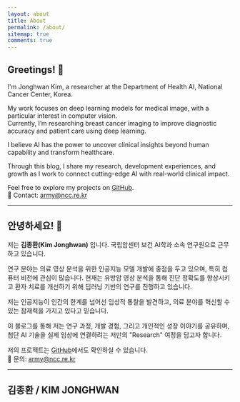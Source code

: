 ```yaml
---
layout: about
title: About
permalink: /about/
sitemap: true
comments: true
---
```


## Greetings! 👋

I'm Jonghwan Kim, a researcher at the Department of Health AI, National Cancer Center, Korea.  
  
My work focuses on deep learning models for medical image, with a particular interest in computer vision.  
Currently, I’m researching breast cancer imaging to improve diagnostic accuracy and patient care using deep learning.  
  
I believe AI has the power to uncover clinical insights beyond human capability and transform healthcare.  
  
Through this blog, I share my research, development experiences, and growth as I work to connect cutting-edge AI with real-world clinical impact.  
  
Feel free to explore my projects on [GitHub](https://github.com/Jonghwan-dev).  
📧 Contact: [army@ncc.re.kr](mailto:army@ncc.re.kr)

---

## 안녕하세요! 👋

저는 **김종환(Kim Jonghwan)** 입니다. 국립암센터 보건 AI학과 소속 연구원으로 근무하고 있습니다.  
  
연구 분야는 의료 영상 분석을 위한 인공지능 모델 개발에 중점을 두고 있으며, 특히 컴퓨터 비전에 관심이 많습니다. 현재는 유방암 영상 분석을 통해 진단 정확도를 향상시키고 환자 치료를 개선하기 위해 딥러닝 기반의 연구를 진행하고 있습니다.  
  
저는 인공지능이 인간의 한계를 넘어선 임상적 통찰을 발견하고, 의료 분야를 혁신할 수 있는 잠재력을 가지고 있다고 믿습니다.  
  
이 블로그를 통해 저는 연구 과정, 개발 경험, 그리고 개인적인 성장 이야기를 공유하며, 첨단 AI 기술을 실제 임상에 연결하려는 저만의 "Research" 여정을 담고자 합니다.  
  
저의 프로젝트는 [GitHub](https://github.com/Jonghwan-dev)에서도 확인하실 수 있습니다.  
📧 문의: [army@ncc.re.kr](mailto:army@ncc.re.kr)  

---

## 김종환 / KIM JONGHWAN
<!--author-->
